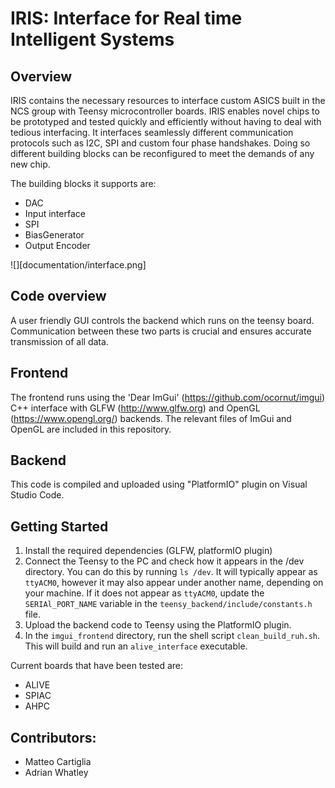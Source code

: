 # IRIS: Interface for Real time Intelligent Systems

##  Overview

IRIS contains the necessary resources to interface custom ASICS built in the NCS group with Teensy microcontroller boards. 
IRIS enables novel chips to be prototyped and tested quickly and efficiently without having to deal with tedious interfacing.  It interfaces seamlessly different communication protocols such as I2C, SPI and custom four phase handshakes. Doing so  different building blocks can be reconfigured to meet the demands of any new chip.


The building blocks it supports are:
- DAC
- Input interface
- SPI
- BiasGenerator
- Output Encoder

![][documentation/interface.png]

## Code overview

A user friendly GUI controls the backend which runs on the teensy board. Communication between these two parts is crucial and ensures accurate transmission of all data.


## Frontend


The frontend runs using the 'Dear ImGui' (https://github.com/ocornut/imgui) C++ interface with GLFW (http://www.glfw.org) and OpenGL (https://www.opengl.org/) backends. The relevant files of ImGui and OpenGL are included in this repository. 


## Backend

This code is compiled and uploaded using "PlatformIO" plugin on Visual Studio Code.


## Getting Started

1. Install the required dependencies (GLFW, platformIO plugin)
2. Connect the Teensy to the PC and check how it appears in the /dev directory. You can do this by running `ls /dev`. It will typically appear as `ttyACM0`, however it may also appear under another name, depending on your machine. If it does not appear as `ttyACM0`, update the `SERIAl_PORT_NAME` variable in the `teensy_backend/include/constants.h` file.
3. Upload the backend code to Teensy using the PlatformIO plugin.
4. In the `imgui_frontend` directory, run the shell script `clean_build_ruh.sh`. This will build and run an `alive_interface` executable.


Current boards that have been tested are:
- ALIVE
- SPIAC
- AHPC


## Contributors:
* Matteo Cartiglia
* Adrian Whatley

